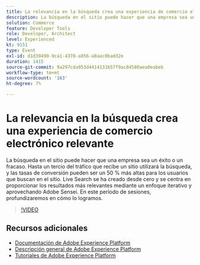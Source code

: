 ```yaml
---
title: La relevancia en la búsqueda crea una experiencia de comercio electrónico relevante
description: La búsqueda en el sitio puede hacer que una empresa sea un éxito o un fracaso. Hasta un tercio del tráfico que recibe un sitio utilizará la búsqueda, y las tasas de conversión pueden ser un 50 % más altas para los usuarios que buscan en el sitio. Live Search se ha creado desde cero y se centra en proporcionar los resultados más relevantes mediante un enfoque iterativo y aprovechando Adobe Sensei. En este período de sesiones, profundizaremos en cómo lo logramos.
solution: Commerce
feature: Developer Tools
role: Developer, Architect
level: Experienced
kt: 9151
type: Event
exl-id: d1d39490-9ca1-4378-a856-a8aac0badd2e
duration: 1415
source-git-commit: 9a297cda953d4414131657f9ac84580aea0eabeb
workflow-type: tm+mt
source-wordcount: '163'
ht-degree: 7%

---
```


# La relevancia en la búsqueda crea una experiencia de comercio electrónico relevante

La búsqueda en el sitio puede hacer que una empresa sea un éxito o un fracaso. Hasta un tercio del tráfico que recibe un sitio utilizará la búsqueda, y las tasas de conversión pueden ser un 50 % más altas para los usuarios que buscan en el sitio. Live Search se ha creado desde cero y se centra en proporcionar los resultados más relevantes mediante un enfoque iterativo y aprovechando Adobe Sensei. En este período de sesiones, profundizaremos en cómo lo logramos.

>[!VIDEO](https://video.tv.adobe.com/v/337579/?quality=12&learn=on&hidetitle=true)

## Recursos adicionales

- [Documentación de Adobe Experience Platform](https://experienceleague.adobe.com/docs/experience-platform.html?lang=es)
- [Descripción general de Adobe Experience Platform](https://experienceleague.adobe.com/docs/experience-platform/landing/home.html?lang=es)
- [Tutoriales de Adobe Experience Platform](https://experienceleague.adobe.com/docs/platform-learn/tutorials/overview.html?lang=es)
